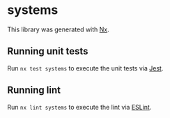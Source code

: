 # systems

This library was generated with [Nx](https://nx.dev).

## Running unit tests

Run `nx test systems` to execute the unit tests via [Jest](https://jestjs.io).

## Running lint

Run `nx lint systems` to execute the lint via [ESLint](https://eslint.org/).
